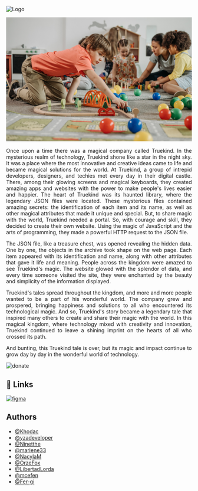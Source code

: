 ![Logo](https://drive.google.com/uc?id=1Oud7AR6zsJCqfzgEbmDzOt5TiFpeGiPt)




![kids](https://github.com/Khodac/TrueKind/blob/NavBar/assets/img/hero-banner.jpg?raw=true)







<p style="text-align:justify;">Once upon a time there was a magical company called Truekind. In the mysterious realm of technology, Truekind shone like a star in the night sky. It was a place where the most innovative and creative ideas came to life and became magical solutions for the world. At Truekind, a group of intrepid developers, designers, and techies met every day in their digital castle. There, among their glowing screens and magical keyboards, they created amazing apps and websites with the power to make people's lives easier and happier. The heart of Truekind was its haunted library, where the legendary JSON files were located. These mysterious files contained amazing secrets: the identification of each item and its name, as well as other magical attributes that made it unique and special. But, to share magic with the world, Truekind needed a portal. So, with courage and skill, they decided to create their own website. Using the magic of JavaScript and the arts of programming, they made a powerful HTTP request to the JSON file.</p>

<p style="text-align:justify;">The JSON file, like a treasure chest, was opened revealing the hidden data. One by one, the objects in the archive took shape on the web page. Each item appeared with its identification and name, along with other attributes that gave it life and meaning. People across the kingdom were amazed to see Truekind's magic. The website glowed with the splendor of data, and every time someone visited the site, they were enchanted by the beauty and simplicity of the information displayed.</p>

<p style="text-align:justify;">Truekind's tales spread throughout the kingdom, and more and more people wanted to be a part of his wonderful world. The company grew and prospered, bringing happiness and solutions to all who encountered its technological magic. And so, Truekind's story became a legendary tale that inspired many others to create and share their magic with the world. In this magical kingdom, where technology mixed with creativity and innovation, Truekind continued to leave a shining imprint on the hearts of all who crossed its path.</p>

<p style="text-align:justify;">And bunting, this Truekind tale is over, but its magic and impact continue to grow day by day in the wonderful world of technology. </p>


![donate](https://drive.google.com/uc?id=1kqwJmwktJFsNiG7kFErgvS2pZutkzccP)




## 🔗 Links
[![figma](https://res.cloudinary.com/crunchbase-production/image/upload/c_lpad,h_128,w_128,f_auto,q_auto:eco,dpr_1/bai3sh9mgzuihjoh8olj)](https://www.figma.com/file/wdCTcOktQk00FJBG19TSRR/Untitled?type=design&node-id=37%3A103&mode=design&t=JLOdK90ufDrAsIBM-1)


## Authors

- [@Khodac](https://github.com/Khodac)
- [@yzadeveloper](https://github.com/yzadeveloper)
- [@Ninetthe](https://github.com/Ninetthe)
- [@mariene33](https://github.com/mariene33)
- [@NacylaM](https://github.com/NacylaM)
- [@OrzeFox](https://github.com/OrzeFox)
- [@LibertadLorda](https://github.com/LibertadLorda)
- [@mcefen](https://github.com/mcefen)
- [@Fer-gi](https://github.com/Fer-gi)